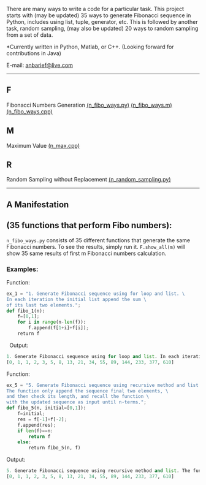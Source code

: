 



There are many ways to write a code for a particular task. This project starts with (may be updated) 35 ways to generate Fibonacci sequence in Python, includes using list, tuple, generator, etc. This is followed by another task, random sampling, (may also be updated) 20 ways to random sampling from a set of data. 

*Currently written in Python, Matlab, or C++. (Looking forward for contributions in Java)

E-mail: anbarief@live.com

-----



## F
 Fibonacci Numbers Generation
 [(n_fibo_ways.py)](https://github.com/anbarief/nWays/blob/master/n_fibo_ways.py)
 [(n_fibo_ways.m)](https://github.com/anbarief/nWays/blob/master/n_fibo_ways.m)
 [(n_fibo_ways.cpp)](https://github.com/anbarief/nWays/blob/master/n_fibo_ways.cpp)

## M
 Maximum Value
 [(n_max.cpp)](https://github.com/anbarief/nWays/blob/master/n_max.cpp)
 
## R
 Random Sampling without Replacement
 [(n_random_sampling.py)](https://github.com/anbarief/nWays/blob/master/n_random_sampling.py)

-----

## A Manifestation

## (35 functions that perform Fibo numbers):
`n_fibo_ways.py` consists of 35 different functions that generate the same Fibonacci numbers. To see the results, simply run it. `F.show_all(m)` will show 35 same results of first m Fibonacci numbers calculation.


### Examples:


Function:

```python 
ex_1 = "1. Generate Fibonacci sequence using for loop and list. \
In each iteration the initial list append the sum \
of its last two elements.";
def fibo_1(n):
    f=[0,1];
    for i in range(n-len(f)):
        f.append(f[1+i]+f[i]);
    return f 
```
   
Output:

```python
1. Generate Fibonacci sequence using for loop and list. In each iteration the initial list append the sum of its last two elements.
[0, 1, 1, 2, 3, 5, 8, 13, 21, 34, 55, 89, 144, 233, 377, 610]
```

Function:

```python 
ex_5 = "5. Generate Fibonacci sequence using recursive method and list. \
The function only append the sequence final two elements, \
and then check its length, and recall the function \
with the updated sequence as input until n-terms.";
def fibo_5(n, initial=[0,1]):
    f=initial;
    res = f[-1]+f[-2];
    f.append(res);
    if len(f)==n:
        return f
    else:
        return fibo_5(n, f)
```

Output:

```python 
5. Generate Fibonacci sequence using recursive method and list. The function only append the sequence final two elements, and then check its length, and recall the function with the updated sequence as input until n-terms.
[0, 1, 1, 2, 3, 5, 8, 13, 21, 34, 55, 89, 144, 233, 377, 610]
```
